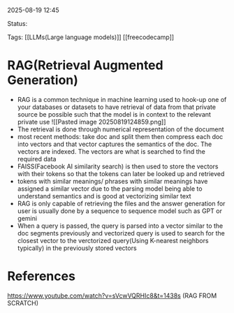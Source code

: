
2025-08-19 12:45

Status:

Tags: [[LLMs(Large language models)]] [[freecodecamp]] 




# RAG(Retrieval Augmented Generation)

- RAG is a common technique in machine learning used to hook-up one of your databases or datasets to have retrieval of data from that private source be possible such that the model is in context to the relevant private use
![[Pasted image 20250819124859.png]]
- The retrieval is done through numerical representation of the document
- most recent methods: take doc and split them then compress each doc into vectors and that vector captures the semantics of the doc. The vectors are indexed. The vectors are what is searched to find the required data
- FAISS(Facebook AI similarity search) is then used to store the vectors with their tokens so that the tokens can later be looked up and retrieved
- tokens with similar meanings/ phrases with similar meanings have assigned a similar vector due to the parsing model being able to understand semantics and is good at vectorizing similar text
- RAG is only capable of retrieving the files and the answer generation for user is usually done by a sequence to sequence model such as GPT or gemini
- When a query is passed, the query is parsed into a vector similar to the doc segments previously and vectorized query is used to search for the closest vector to the verctorized query(Using K-nearest neighbors typically) in the previously stored vectors




# References
https://www.youtube.com/watch?v=sVcwVQRHIc8&t=1438s (RAG FROM SCRATCH) 